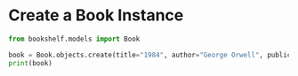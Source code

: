 # Create a Book Instance

```python
from bookshelf.models import Book

book = Book.objects.create(title="1984", author="George Orwell", publication_year=1949)
print(book)

